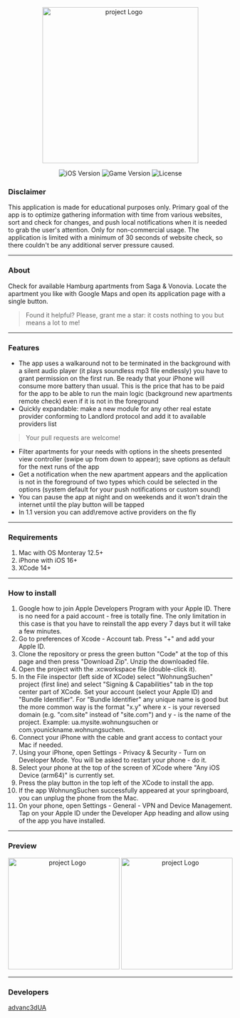 <p align="center">
      <img src="https://github.com/advanc3dUA/WohnungSuchen/blob/main/WohnungSuchen/Logos/LaunchLogo.png" alt= "project Logo" width="350">
</p>

<p align="center">
   <img src="https://img.shields.io/badge/iOS-16.0%2B-blueviolet" alt="iOS Version">
   <img src="https://img.shields.io/badge/Version-1.1-blue" alt="Game Version">
   <img src="https://img.shields.io/badge/License-MIT-source" alt="License">
</p>

### Disclaimer

This application is made for educational purposes only. Primary goal of the app is to optimize gathering information with time from various websites, sort and check for changes, and push local notifications when it is needed to grab the user's attention. Only for non-commercial usage. The application is limited with a minimum of 30 seconds of website check, so there couldn't be any additional server pressure caused.

---

### About

Check for available Hamburg apartments from Saga & Vonovia. Locate the apartment you like with Google Maps and open its application page with a single button.

> Found it helpful? Please, grant me a star: it costs nothing to you but means a lot to me!

---

### Features
- The app uses a walkaround not to be terminated in the background with a silent audio player (it plays soundless mp3 file endlessly) you have to grant permission on the first run. Be ready that your iPhone will consume more battery than usual. This is the price that has to be paid for the app to be able to run the main logic (background new apartments remote check) even if it is not in the foreground
- Quickly expandable: make a new module for any other real estate provider conforming to Landlord protocol and add it to available providers list
> Your pull requests are welcome!
- Filter apartments for your needs with options in the sheets presented view controller (swipe up from down to appear); save options as default for the next runs of the app
- Get a notification when the new apartment appears and the application is not in the foreground of two types which could be selected in the options (system default for your push notifications or custom sound)
- You can pause the app at night and on weekends and it won't drain the internet until the play button will be tapped
- In 1.1 version you can add\remove active providers on the fly

---

### Requirements
1. Mac with OS Monteray 12.5+
2. iPhone with iOS 16+
3. XCode 14+

---

### How to install
1. Google how to join Apple Developers Program with your Apple ID. There is no need for a paid account - free is totally fine. The only limitation in this case is that you have to reinstall the app every 7 days but it will take a few minutes.
2. Go to preferences of Xcode - Account tab. Press "+" and add your Apple ID.
3. Clone the repository or press the green button "Code" at the top of this page and then press "Download Zip". Unzip the downloaded file.
4. Open the project with the .xcworkspace file (double-click it).
5. In the File inspector (left side of XCode) select "WohnungSuchen" project (first line) and select "Signing & Capabilities" tab in the top center part of XCode. Set your account (select your Apple ID) and "Bundle Identifier". For "Bundle Identifier" any unique name is good but the more common way is the format "x.y" where x - is your reversed domain (e.g. "com.site" instead of "site.com") and y - is the name of the project. Example: ua.mysite.wohnungsuchen or com.younickname.wohnungsuchen.
6. Connect your iPhone with the cable and grant access to contact your Mac if needed.
7. Using your iPhone, open Settings - Privacy & Security - Turn on Developer Mode. You will be asked to restart your phone - do it.
8. Select your phone at the top of the screen of XCode where "Any iOS Device (arm64)" is currently set.
9. Press the play button in the top left of the XCode to install the app.
10. If the app WohnungSuchen successfully appeared at your springboard, you can unplug the phone from the Mac.
11. On your phone, open Settings - General - VPN and Device Management. Tap on your Apple ID under the Developer App heading and allow using of the app you have installed.

---

### Preview
<p align="center">
      <img src="https://github.com/advanc3dUA/WohnungSuchen/blob/main/WohnungSuchen/Logos/preview-1.png" alt= "project Logo" width="250">
      <img src="https://github.com/advanc3dUA/WohnungSuchen/blob/main/WohnungSuchen/Logos/preview-2.png" alt= "project Logo" width="250">
</p>

---

### Developers
[advanc3dUA](https://github.com/advanc3dUA)
